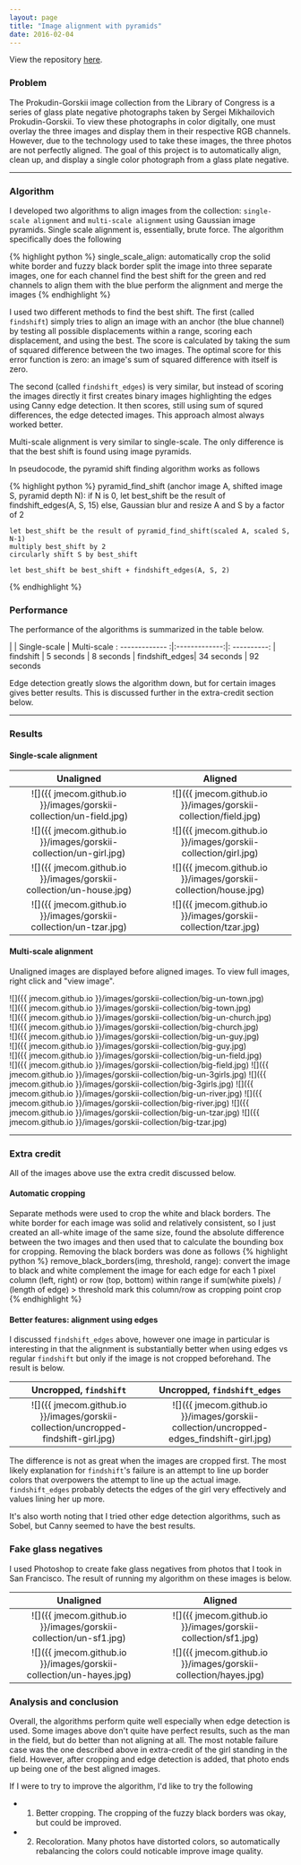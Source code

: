 ```yaml
---
layout: page
title: "Image alignment with pyramids"
date: 2016-02-04
---
```


View the repository [here](https://github.com/jmecom/image-pyramid).

### Problem

The Prokudin-Gorskii image collection from the Library of Congress is a series of glass plate negative photographs taken by Sergei Mikhailovich Prokudin-Gorskii. To view these photographs in color digitally, one must overlay the three images and display them in their respective RGB channels. However, due to the technology used to take these images, the three photos are not perfectly aligned. The goal of this project is to automatically align, clean up, and display a single color photograph from a glass plate negative.

___

### Algorithm

I developed two algorithms to align images from the collection: `single-scale alignment` and `multi-scale alignment` using Gaussian image pyramids. Single scale alignment is, essentially, brute force. The algorithm specifically does the following

{% highlight python %}
single_scale_align:
  automatically crop the solid white border and fuzzy black border
  split the image into three separate images, one for each channel
  find the best shift for the green and red channels to align them with the blue
  perform the alignment and merge the images 
{% endhighlight %}

I used two different methods to find the best shift. The first (called `findshift`) simply tries to align an image with an anchor (the blue channel) by testing all possible displacements within a range, scoring each displacement, and using the best. The score is calculated by taking the sum of squared difference between the two images. The optimal score for this error function is zero: an image's sum of squared difference with itself is zero.

The second (called `findshift_edges`) is very similar, but instead of scoring the images directly it first creates binary images highlighting the edges using Canny edge detection. It then scores, still using sum of squred differences, the edge detected images. This approach almost always worked better.

Multi-scale alignment is very similar to single-scale. The only difference is that the best shift is found using image pyramids.

In pseudocode, the pyramid shift finding algorithm works as follows

{% highlight python %}
pyramid_find_shift (anchor image A, shifted image S, pyramid depth N):
  if N is 0, 
    let best_shift be the result of findshift_edges(A, S, 15)
  else,
    Gaussian blur and resize A and S by a factor of 2

    let best_shift be the result of pyramid_find_shift(scaled A, scaled S, N-1)
    multiply best_shift by 2
    circularly shift S by best_shift 

    let best_shift be best_shift + findshift_edges(A, S, 2)
{% endhighlight %}

### Performance

The performance of the algorithms is summarized in the table below.

|                | Single-scale  | Multi-scale
: ------------- :|:-------------:|: ----------:
| findshift      | 5 seconds     | 8 seconds
| findshift_edges| 34 seconds    | 92 seconds

Edge detection greatly slows the algorithm down, but for certain images gives better results. This is discussed further in the extra-credit section below.

___

### Results

#### Single-scale alignment

Unaligned             |  Aligned
:-------------------------:|:-------------------------:
![]({{ jmecom.github.io }}/images/gorskii-collection/un-field.jpg)  |  ![]({{ jmecom.github.io }}/images/gorskii-collection/field.jpg)
![]({{ jmecom.github.io }}/images/gorskii-collection/un-girl.jpg)  |  ![]({{ jmecom.github.io }}/images/gorskii-collection/girl.jpg)
![]({{ jmecom.github.io }}/images/gorskii-collection/un-house.jpg)  |  ![]({{ jmecom.github.io }}/images/gorskii-collection/house.jpg)
![]({{ jmecom.github.io }}/images/gorskii-collection/un-tzar.jpg)  |  ![]({{ jmecom.github.io }}/images/gorskii-collection/tzar.jpg)

#### Multi-scale alignment

Unaligned images are displayed before aligned images. To view full images, right click and "view image". 

![]({{ jmecom.github.io }}/images/gorskii-collection/big-un-town.jpg)  
![]({{ jmecom.github.io }}/images/gorskii-collection/big-town.jpg)  
![]({{ jmecom.github.io }}/images/gorskii-collection/big-un-church.jpg)  
![]({{ jmecom.github.io }}/images/gorskii-collection/big-church.jpg)  
![]({{ jmecom.github.io }}/images/gorskii-collection/big-un-guy.jpg)  
![]({{ jmecom.github.io }}/images/gorskii-collection/big-guy.jpg)  
![]({{ jmecom.github.io }}/images/gorskii-collection/big-un-field.jpg)  
![]({{ jmecom.github.io }}/images/gorskii-collection/big-field.jpg)
![]({{ jmecom.github.io }}/images/gorskii-collection/big-un-3girls.jpg) 
![]({{ jmecom.github.io }}/images/gorskii-collection/big-3girls.jpg) 
![]({{ jmecom.github.io }}/images/gorskii-collection/big-un-river.jpg) 
![]({{ jmecom.github.io }}/images/gorskii-collection/big-river.jpg) 
![]({{ jmecom.github.io }}/images/gorskii-collection/big-un-tzar.jpg) 
![]({{ jmecom.github.io }}/images/gorskii-collection/big-tzar.jpg) 

___

### Extra credit

All of the images above use the extra credit discussed below.

#### Automatic cropping

Separate methods were used to crop the white and black borders. The white border for each image was solid and relatively consistent, so I just created an all-white image of the same size, found the absolute difference between the two images and then used that to calculate the bounding box for cropping. Removing the black borders was done as follows
{% highlight python %}
remove_black_borders(img, threshold, range):
  convert the image to black and white 
  complement the image
  for each edge
    for each 1 pixel column (left, right) or row (top, bottom) within range
      if sum(white pixels) / (length of edge) > threshold
        mark this column/row as cropping point
    crop
{% endhighlight %}

#### Better features: alignment using edges

I discussed `findshift_edges` above, however one image in particular is interesting in that the alignment is substantially better when using edges vs regular `findshift` but only if the image is not cropped beforehand. The result is below.

Uncropped, `findshift`             |  Uncropped, `findshift_edges`
:-------------------------:|:-------------------------:
![]({{ jmecom.github.io }}/images/gorskii-collection/uncropped-findshift-girl.jpg)  |  ![]({{ jmecom.github.io }}/images/gorskii-collection/uncropped-edges_findshift-girl.jpg)

The difference is not as great when the images are cropped first. The most likely explanation for `findshift`'s failure is an attempt to line up border colors that overpowers the attempt to line up the actual image. `findshift_edges` probably detects the edges of the girl very effectively and values lining her up more. 

It's also worth noting that I tried other edge detection algorithms, such as Sobel, but Canny seemed to have the best results.

### Fake glass negatives

I used Photoshop to create fake glass negatives from photos that I took in San Francisco. The result of running my algorithm on these images is below.

Unaligned            |  Aligned
:-------------------------:|:-------------------------:
![]({{ jmecom.github.io }}/images/gorskii-collection/un-sf1.jpg)  |  ![]({{ jmecom.github.io }}/images/gorskii-collection/sf1.jpg)
![]({{ jmecom.github.io }}/images/gorskii-collection/un-hayes.jpg)  |  ![]({{ jmecom.github.io }}/images/gorskii-collection/hayes.jpg)

### Analysis and conclusion

Overall, the algorithms perform quite well especially when edge detection is used. Some images above don't quite have perfect results, such as the man in the field, but do better than not aligning at all. The most notable failure case was the one described above in extra-credit of the girl standing in the field. However, after cropping and edge detection is added, that photo ends up being one of the best aligned images.

If I were to try to improve the algorithm, I'd like to try the following

* 1) Better cropping. The cropping of the fuzzy black borders was okay, but could be improved.

* 2) Recoloration. Many photos have distorted colors, so automatically rebalancing the colors could noticable improve image quality.

